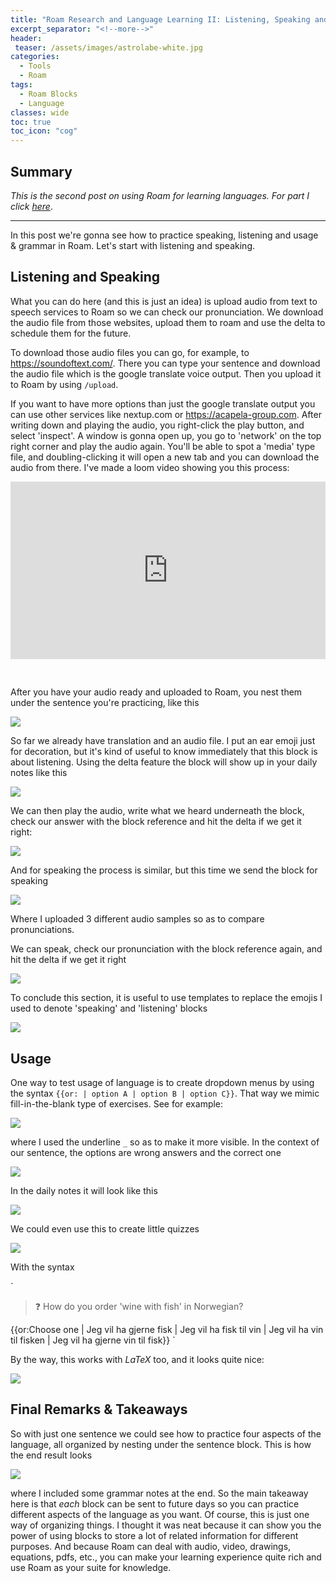 ```yaml
---
title: "Roam Research and Language Learning II: Listening, Speaking and Usage"
excerpt_separator: "<!--more-->"
header: 
 teaser: /assets/images/astrolabe-white.jpg
categories:
  - Tools
  - Roam
tags:
  - Roam Blocks
  - Language
classes: wide
toc: true
toc_icon: "cog"
---
```


## Summary

*This is the second post on using Roam for learning languages. For part I click [here](https://costarichard.github.io/tools/roam/deltas-roam/)*.

---

In this post we're gonna see how to practice speaking, listening and usage & grammar in Roam.  Let's start with listening and speaking.

## Listening and Speaking

What you can do here (and this is just an idea) is upload audio from text to speech services to Roam so we can check our pronunciation. We download the audio file from those websites, upload them to roam and use the delta to schedule them for the future.

To download those audio files you can go, for example, to <https://soundoftext.com/>. There you can type your sentence and download the audio file which is the google translate voice output. Then you upload it to Roam by using `/upload`.

If you want to have more options than just the google translate output you can use other services like nextup.com or <https://acapela-group.com>. After writing down and playing the audio, you right-click the play button, and select 'inspect'. A window is gonna open up, you go to 'network' on the top right corner and play the audio again. You'll be able to spot a 'media' type file, and doubling-clicking it will open a new tab and you can download the audio from there. I've made a loom video showing you this process:

<div style="position: relative; padding-bottom: 56.25%; height: 0;"><iframe src="https://www.loom.com/embed/9870ee5b6005424fa991b5c9eb2e57f8" frameborder="0" webkitallowfullscreen mozallowfullscreen allowfullscreen style="position: absolute; top: 0; left: 0; width: 100%; height: 100%;"></iframe></div>

$~$

After you have your audio ready and uploaded to Roam, you nest them under the sentence you're practicing, like this

![](https://firebasestorage.googleapis.com/v0/b/firescript-577a2.appspot.com/o/imgs%2Fapp%2FMinHjerne%2F8bN56EMb6u.png?alt=media&token=08ed11e5-6296-448c-82bc-6d7ccb143592)

So far we already have translation and an audio file. I put an ear emoji just for decoration, but it's kind of useful to know immediately that this block is about listening. Using the delta feature the block will show up in your daily notes like this

![](https://firebasestorage.googleapis.com/v0/b/firescript-577a2.appspot.com/o/imgs%2Fapp%2FMinHjerne%2Fc6p_LxmGlb.png?alt=media&token=b3e57311-aaaa-4c22-90a4-516cb39e7785)

We can then play the audio, write what we heard underneath the block, check our answer with the block reference and hit the delta if we get it right:

![](https://firebasestorage.googleapis.com/v0/b/firescript-577a2.appspot.com/o/imgs%2Fapp%2FMinHjerne%2FlIEmVn40g_.gif?alt=media&token=8ce0c281-ed61-445f-bf7f-67ab1994fd3f)

And for speaking the process is similar, but this time we send the block for speaking

![](https://firebasestorage.googleapis.com/v0/b/firescript-577a2.appspot.com/o/imgs%2Fapp%2FMinHjerne%2FUERsF7WcAg.png?alt=media&token=75333932-96bd-491a-8c28-f57c5cd4d332)

Where I uploaded 3 different audio samples so as to compare pronunciations.

We can speak, check our pronunciation with the block reference again, and hit the delta if we get it right

![](https://firebasestorage.googleapis.com/v0/b/firescript-577a2.appspot.com/o/imgs%2Fapp%2FMinHjerne%2Fmt-6yEV01q.gif?alt=media&token=f5c91ef5-4874-4cc7-a9be-62257597b24f)

To conclude this section, it is useful to use templates to replace the emojis I used to denote 'speaking' and 'listening' blocks

![](https://firebasestorage.googleapis.com/v0/b/firescript-577a2.appspot.com/o/imgs%2Fapp%2FMinHjerne%2F4pM3B1f7Zp.gif?alt=media&token=6bfb31a4-2f59-4041-b767-8ec686eede95)


## Usage

One way to test usage of language is to create dropdown menus by using the syntax `{{or: | option A | option B | option C}}`. That way we mimic fill-in-the-blank type of exercises. See for example:

![](https://firebasestorage.googleapis.com/v0/b/firescript-577a2.appspot.com/o/imgs%2Fapp%2FMinHjerne%2FolJQtbR_ZS.gif?alt=media&token=fa63c727-a961-4fa4-add3-f435f610018d)

where I used the underline `_` so as to make it more visible. In the context of our sentence, the options are wrong answers and the correct one

![](https://firebasestorage.googleapis.com/v0/b/firescript-577a2.appspot.com/o/imgs%2Fapp%2FMinHjerne%2FFpEh3DOb-B.gif?alt=media&token=52f7ba21-d29b-46ef-b616-ebdc5aee9248)

In the daily notes it will look like this

![](https://firebasestorage.googleapis.com/v0/b/firescript-577a2.appspot.com/o/imgs%2Fapp%2FMinHjerne%2F7THfsFYGIQ.gif?alt=media&token=0ffe8cb0-72c5-462d-add1-c85855384377)

We could even use this to create little quizzes

![](https://firebasestorage.googleapis.com/v0/b/firescript-577a2.appspot.com/o/imgs%2Fapp%2FMinHjerne%2FV6zgwGdvgP.png?alt=media&token=d1654614-5afb-41dc-9263-b6bcace720b3)

With the syntax

`
> ❓ How do you order 'wine with fish' in Norwegian?

{{or:Choose one | Jeg vil ha gjerne fisk | Jeg vil ha fisk til vin | Jeg vil ha vin til fisken | Jeg vil ha gjerne vin til fisk}}
`


By the way, this works with $LaTeX$ too, and it looks quite nice:

![](https://firebasestorage.googleapis.com/v0/b/firescript-577a2.appspot.com/o/imgs%2Fapp%2FMinHjerne%2FvjPuhEpT2I.png?alt=media&token=8092b07c-9c76-44ae-a65d-489ff2dc9eb9)

## Final Remarks & Takeaways

So with just one sentence we could see how to practice four aspects of the language, all organized by nesting under the sentence block. This is how the end result looks

![](https://firebasestorage.googleapis.com/v0/b/firescript-577a2.appspot.com/o/imgs%2Fapp%2FMinHjerne%2Fk-y2YL3F4W.png?alt=media&token=a4f982bb-7e7c-4841-94bc-b526003a570a)

where I included some grammar notes at the end. So the main takeaway here is that _each_ block can be sent to future days so you can practice different aspects of the language as you want. Of course, this is just one way of organizing things. I thought it was neat because it can show you the power of using blocks to store a lot of related information for different purposes. And because Roam can deal with audio, video, drawings, equations, pdfs, etc., you can make your learning experience quite rich and use Roam as your suite for knowledge.